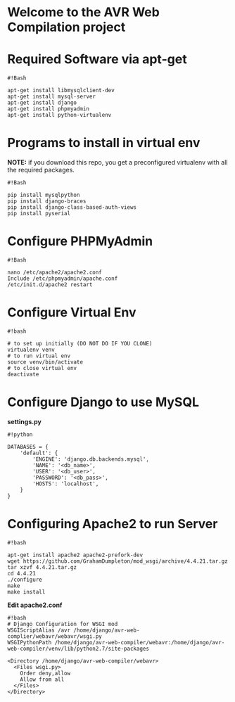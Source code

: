 # Welcome to the AVR Web Compilation project #

# Required Software via apt-get  #

```
#!Bash

apt-get install libmysqlclient-dev
apt-get install mysql-server
apt-get install django
apt-get install phpmyadmin
apt-get install python-virtualenv
```


# Programs to install in virtual env  #
**NOTE:**  if you download this repo, you get a preconfigured virtualenv with all the required packages.
```
#!Bash

pip install mysqlpython
pip install django-braces
pip install django-class-based-auth-views
pip install pyserial
```



# Configure PHPMyAdmin #

```
#!Bash

nano /etc/apache2/apache2.conf
Include /etc/phpmyadmin/apache.conf
/etc/init.d/apache2 restart
```


# Configure Virtual Env #

```
#!bash

# to set up initially (DO NOT DO IF YOU CLONE)
virtualenv venv
# to run virtual env
source venv/bin/activate
# to close virtual env
deactivate
```

# Configure Django to use MySQL #

**settings.py**
```
#!python

DATABASES = {
    'default': {
        'ENGINE': 'django.db.backends.mysql',
        'NAME': '<db_name>',
        'USER': '<db_user>',
        'PASSWORD': '<db_pass>',
        'HOSTS': 'localhost',
    }
}
```

# Configuring Apache2 to run Server #

```
#!bash

apt-get install apache2 apache2-prefork-dev
wget https://github.com/GrahamDumpleton/mod_wsgi/archive/4.4.21.tar.gz
tar xzvf 4.4.21.tar.gz
cd 4.4.21
./configure
make
make install
```

**Edit apache2.conf**

```
#!bash
# Django Configuration for WSGI mod
WSGIScriptAlias /avr /home/django/avr-web-complier/webavr/webavr/wsgi.py
WSGIPythonPath /home/django/avr-web-compiler/webavr:/home/django/avr-web-compiler/venv/lib/python2.7/site-packages

<Directory /home/django/avr-web-compiler/webavr>
  <Files wsgi.py>
    Order deny,allow
    Allow from all
  </Files>
</Directory>


```
